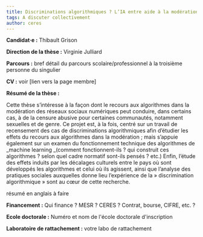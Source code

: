 ```yaml
---
title: Discriminations algorithmiques ? L’IA entre aide à la modération et censure sur les réseaux sociaux numériques
tags: A discuter collectivement
author: ceres
---
```

**Candidat·e :** Thibault Grison

**Direction de la thèse :** Virginie Julliard

**Parcours :** bref détail du parcours scolaire/professionnel à la troisième personne du singulier

**CV :** voir [lien vers la page membre]

**Résumé de la thèse :** 

Cette thèse s’intéresse à la façon dont le recours aux algorithmes dans la modération des réseaux sociaux numériques peut conduire, dans certains cas, à de la censure abusive pour certaines communautés, notamment sexuelles et de genre. Ce projet est, à la fois, centré sur un travail de recensement des cas de discriminations algorithmiques afin d’étudier les effets du recours aux algorithmes dans la modération ; mais s’appuie également sur un examen du fonctionnement technique des algorithmes de _machine learning _(comment fonctionnent-ils ? qui construit ces algorithmes ? selon quel cadre normatif sont-ils pensés ? etc.) Enfin, l’étude des effets induits par les décalages culturels entre le pays où sont développés les algorithmes et celui où ils agissent, ainsi que l’analyse des pratiques sociales auxquelles donne lieu l’expérience de la » discrimination algorithmique » sont au cœur de cette recherche.

résumé en anglais à faire

**Financement :** Qui finance ? MESR ? CERES ? Contrat, bourse, CIFRE, etc. ?

**Ecole doctorale :** Numéro et nom de l'école doctorale d'inscription

**Laboratoire de rattachement :** votre labo de rattachement